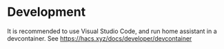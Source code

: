 Development
===========

It is recommended to use Visual Studio Code, and run home assistant in a devcontainer.
See https://hacs.xyz/docs/developer/devcontainer
